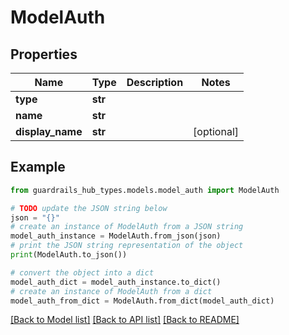 # ModelAuth


## Properties

Name | Type | Description | Notes
------------ | ------------- | ------------- | -------------
**type** | **str** |  | 
**name** | **str** |  | 
**display_name** | **str** |  | [optional] 

## Example

```python
from guardrails_hub_types.models.model_auth import ModelAuth

# TODO update the JSON string below
json = "{}"
# create an instance of ModelAuth from a JSON string
model_auth_instance = ModelAuth.from_json(json)
# print the JSON string representation of the object
print(ModelAuth.to_json())

# convert the object into a dict
model_auth_dict = model_auth_instance.to_dict()
# create an instance of ModelAuth from a dict
model_auth_from_dict = ModelAuth.from_dict(model_auth_dict)
```
[[Back to Model list]](../README.md#documentation-for-models) [[Back to API list]](../README.md#documentation-for-api-endpoints) [[Back to README]](../README.md)


